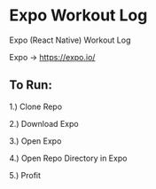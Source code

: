 # Expo Workout Log
Expo (React Native) Workout Log

Expo -> https://expo.io/

## To Run:
1.) Clone Repo

2.) Download Expo

3.) Open Expo

4.) Open Repo Directory in Expo

5.) Profit
